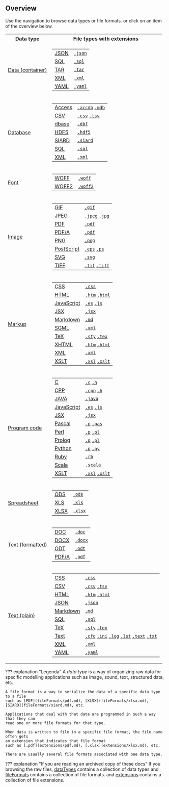 
## Overview

Use the navigation to browse data types or file formats.
or click on an item of the overview below.


<table>
  <tr>
    <th>Data type</th>
    <th>File types with extensions</th>
  </tr>


  <tr>
    <td><a
          href="../dataTypes/dataContainer.md"
        >Data (container)</a>
</td>
    <td>
<table>


  <tr>
    <td><a
            href="../fileFormats/json.md"
          >JSON</a>
</td>
    <td><a href="../extensions/json.md"><code>.json</code></a></td>
  </tr>


  <tr>
    <td><a
            href="../fileFormats/sql.md"
          >SQL</a>
</td>
    <td><a href="../extensions/sql.md"><code>.sql</code></a></td>
  </tr>


  <tr>
    <td><a
            href="../fileFormats/tar.md"
          >TAR</a>
</td>
    <td><a href="../extensions/tar.md"><code>.tar</code></a></td>
  </tr>


  <tr>
    <td><a
            href="../fileFormats/xml.md"
          >XML</a>
</td>
    <td><a href="../extensions/xml.md"><code>.xml</code></a></td>
  </tr>


  <tr>
    <td><a
            href="../fileFormats/yaml.md"
          >YAML</a>
</td>
    <td><a href="../extensions/yaml.md"><code>.yaml</code></a></td>
  </tr>


</table>
</td>
  </tr>


  <tr>
    <td><a
          href="../dataTypes/database.md"
        >Database</a>
</td>
    <td>
<table>


  <tr>
    <td><a
            href="../fileFormats/access.md"
          >Access</a>
</td>
    <td><a href="../extensions/accdb.md"><code>.accdb</code></a> <a href="../extensions/mdb.md"><code>.mdb</code></a></td>
  </tr>


  <tr>
    <td><a
            href="../fileFormats/csv.md"
          >CSV</a>
</td>
    <td><a href="../extensions/csv.md"><code>.csv</code></a> <a href="../extensions/tsv.md"><code>.tsv</code></a></td>
  </tr>


  <tr>
    <td><a
            href="../fileFormats/dbase.md"
          >dbase</a>
</td>
    <td><a href="../extensions/dbf.md"><code>.dbf</code></a></td>
  </tr>


  <tr>
    <td><a
            href="../fileFormats/hdf5.md"
          >HDF5</a>
</td>
    <td><a href="../extensions/hdf5.md"><code>.hdf5</code></a></td>
  </tr>


  <tr>
    <td><a
            href="../fileFormats/siard.md"
          >SIARD</a>
</td>
    <td><a href="../extensions/siard.md"><code>.siard</code></a></td>
  </tr>


  <tr>
    <td><a
            href="../fileFormats/sql.md"
          >SQL</a>
</td>
    <td><a href="../extensions/sql.md"><code>.sql</code></a></td>
  </tr>


  <tr>
    <td><a
            href="../fileFormats/xml.md"
          >XML</a>
</td>
    <td><a href="../extensions/xml.md"><code>.xml</code></a></td>
  </tr>


</table>
</td>
  </tr>


  <tr>
    <td><a
          href="../dataTypes/font.md"
        >Font</a>
</td>
    <td>
<table>


  <tr>
    <td><a
            href="../fileFormats/woff.md"
          >WOFF</a>
</td>
    <td><a href="../extensions/woff.md"><code>.woff</code></a></td>
  </tr>


  <tr>
    <td><a
            href="../fileFormats/woff2.md"
          >WOFF2</a>
</td>
    <td><a href="../extensions/woff2.md"><code>.woff2</code></a></td>
  </tr>


</table>
</td>
  </tr>


  <tr>
    <td><a
          href="../dataTypes/image.md"
        >Image</a>
</td>
    <td>
<table>


  <tr>
    <td><a
            href="../fileFormats/gif.md"
          >GIF</a>
</td>
    <td><a href="../extensions/gif.md"><code>.gif</code></a></td>
  </tr>


  <tr>
    <td><a
            href="../fileFormats/jpeg.md"
          >JPEG</a>
</td>
    <td><a href="../extensions/jpeg.md"><code>.jpeg</code></a> <a href="../extensions/jpg.md"><code>.jpg</code></a></td>
  </tr>


  <tr>
    <td><a
            href="../fileFormats/pdf.md"
          >PDF</a>
</td>
    <td><a href="../extensions/pdf.md"><code>.pdf</code></a></td>
  </tr>


  <tr>
    <td><a
            href="../fileFormats/pdfa.md"
          >PDF/A</a>
</td>
    <td><a href="../extensions/pdf.md"><code>.pdf</code></a></td>
  </tr>


  <tr>
    <td><a
            href="../fileFormats/png.md"
          >PNG</a>
</td>
    <td><a href="../extensions/png.md"><code>.png</code></a></td>
  </tr>


  <tr>
    <td><a
            href="../fileFormats/postscript.md"
          >PostScript</a>
</td>
    <td><a href="../extensions/eps.md"><code>.eps</code></a> <a href="../extensions/ps.md"><code>.ps</code></a></td>
  </tr>


  <tr>
    <td><a
            href="../fileFormats/svg.md"
          >SVG</a>
</td>
    <td><a href="../extensions/svg.md"><code>.svg</code></a></td>
  </tr>


  <tr>
    <td><a
            href="../fileFormats/tiff.md"
          >TIFF</a>
</td>
    <td><a href="../extensions/tif.md"><code>.tif</code></a> <a href="../extensions/tiff.md"><code>.tiff</code></a></td>
  </tr>


</table>
</td>
  </tr>


  <tr>
    <td><a
          href="../dataTypes/markup.md"
        >Markup</a>
</td>
    <td>
<table>


  <tr>
    <td><a
            href="../fileFormats/css.md"
          >CSS</a>
</td>
    <td><a href="../extensions/css.md"><code>.css</code></a></td>
  </tr>


  <tr>
    <td><a
            href="../fileFormats/html.md"
          >HTML</a>
</td>
    <td><a href="../extensions/htm.md"><code>.htm</code></a> <a href="../extensions/html.md"><code>.html</code></a></td>
  </tr>


  <tr>
    <td><a
            href="../fileFormats/javascript.md"
          >JavaScript</a>
</td>
    <td><a href="../extensions/es.md"><code>.es</code></a> <a href="../extensions/js.md"><code>.js</code></a></td>
  </tr>


  <tr>
    <td><a
            href="../fileFormats/jsx.md"
          >JSX</a>
</td>
    <td><a href="../extensions/jsx.md"><code>.jsx</code></a></td>
  </tr>


  <tr>
    <td><a
            href="../fileFormats/markdown.md"
          >Markdown</a>
</td>
    <td><a href="../extensions/md.md"><code>.md</code></a></td>
  </tr>


  <tr>
    <td><a
            href="../fileFormats/sgml.md"
          >SGML</a>
</td>
    <td><a href="../extensions/xml.md"><code>.xml</code></a></td>
  </tr>


  <tr>
    <td><a
            href="../fileFormats/tex.md"
          >TeX</a>
</td>
    <td><a href="../extensions/sty.md"><code>.sty</code></a> <a href="../extensions/tex.md"><code>.tex</code></a></td>
  </tr>


  <tr>
    <td><a
            href="../fileFormats/xhtml.md"
          >XHTML</a>
</td>
    <td><a href="../extensions/htm.md"><code>.htm</code></a> <a href="../extensions/html.md"><code>.html</code></a></td>
  </tr>


  <tr>
    <td><a
            href="../fileFormats/xml.md"
          >XML</a>
</td>
    <td><a href="../extensions/xml.md"><code>.xml</code></a></td>
  </tr>


  <tr>
    <td><a
            href="../fileFormats/xslt.md"
          >XSLT</a>
</td>
    <td><a href="../extensions/xsl.md"><code>.xsl</code></a> <a href="../extensions/xslt.md"><code>.xslt</code></a></td>
  </tr>


</table>
</td>
  </tr>


  <tr>
    <td><a
          href="../dataTypes/programCode.md"
        >Program code</a>
</td>
    <td>
<table>


  <tr>
    <td><a
            href="../fileFormats/c.md"
          >C</a>
</td>
    <td><a href="../extensions/c.md"><code>.c</code></a> <a href="../extensions/h.md"><code>.h</code></a></td>
  </tr>


  <tr>
    <td><a
            href="../fileFormats/cpp.md"
          >CPP</a>
</td>
    <td><a href="../extensions/cpp.md"><code>.cpp</code></a> <a href="../extensions/h.md"><code>.h</code></a></td>
  </tr>


  <tr>
    <td><a
            href="../fileFormats/java.md"
          >JAVA</a>
</td>
    <td><a href="../extensions/java.md"><code>.java</code></a></td>
  </tr>


  <tr>
    <td><a
            href="../fileFormats/javascript.md"
          >JavaScript</a>
</td>
    <td><a href="../extensions/es.md"><code>.es</code></a> <a href="../extensions/js.md"><code>.js</code></a></td>
  </tr>


  <tr>
    <td><a
            href="../fileFormats/jsx.md"
          >JSX</a>
</td>
    <td><a href="../extensions/jsx.md"><code>.jsx</code></a></td>
  </tr>


  <tr>
    <td><a
            href="../fileFormats/pascal.md"
          >Pascal</a>
</td>
    <td><a href="../extensions/p.md"><code>.p</code></a> <a href="../extensions/pas.md"><code>.pas</code></a></td>
  </tr>


  <tr>
    <td><a
            href="../fileFormats/perl.md"
          >Perl</a>
</td>
    <td><a href="../extensions/p.md"><code>.p</code></a> <a href="../extensions/pl.md"><code>.pl</code></a></td>
  </tr>


  <tr>
    <td><a
            href="../fileFormats/prolog.md"
          >Prolog</a>
</td>
    <td><a href="../extensions/p.md"><code>.p</code></a> <a href="../extensions/pl.md"><code>.pl</code></a></td>
  </tr>


  <tr>
    <td><a
            href="../fileFormats/python.md"
          >Python</a>
</td>
    <td><a href="../extensions/p.md"><code>.p</code></a> <a href="../extensions/py.md"><code>.py</code></a></td>
  </tr>


  <tr>
    <td><a
            href="../fileFormats/ruby.md"
          >Ruby</a>
</td>
    <td><a href="../extensions/rb.md"><code>.rb</code></a></td>
  </tr>


  <tr>
    <td><a
            href="../fileFormats/scala.md"
          >Scala</a>
</td>
    <td><a href="../extensions/scala.md"><code>.scala</code></a></td>
  </tr>


  <tr>
    <td><a
            href="../fileFormats/xslt.md"
          >XSLT</a>
</td>
    <td><a href="../extensions/xsl.md"><code>.xsl</code></a> <a href="../extensions/xslt.md"><code>.xslt</code></a></td>
  </tr>


</table>
</td>
  </tr>


  <tr>
    <td><a
          href="../dataTypes/spreadsheet.md"
        >Spreadsheet</a>
</td>
    <td>
<table>


  <tr>
    <td><a
            href="../fileFormats/ods.md"
          >ODS</a>
</td>
    <td><a href="../extensions/ods.md"><code>.ods</code></a></td>
  </tr>


  <tr>
    <td><a
            href="../fileFormats/xls.md"
          >XLS</a>
</td>
    <td><a href="../extensions/xls.md"><code>.xls</code></a></td>
  </tr>


  <tr>
    <td><a
            href="../fileFormats/xlsx.md"
          >XLSX</a>
</td>
    <td><a href="../extensions/xlsx.md"><code>.xlsx</code></a></td>
  </tr>


</table>
</td>
  </tr>


  <tr>
    <td><a
          href="../dataTypes/textFormatted.md"
        >Text (formatted)</a>
</td>
    <td>
<table>


  <tr>
    <td><a
            href="../fileFormats/doc.md"
          >DOC</a>
</td>
    <td><a href="../extensions/doc.md"><code>.doc</code></a></td>
  </tr>


  <tr>
    <td><a
            href="../fileFormats/docx.md"
          >DOCX</a>
</td>
    <td><a href="../extensions/docx.md"><code>.docx</code></a></td>
  </tr>


  <tr>
    <td><a
            href="../fileFormats/odt.md"
          >ODT</a>
</td>
    <td><a href="../extensions/odt.md"><code>.odt</code></a></td>
  </tr>


  <tr>
    <td><a
            href="../fileFormats/pdfa.md"
          >PDF/A</a>
</td>
    <td><a href="../extensions/pdf.md"><code>.pdf</code></a></td>
  </tr>


</table>
</td>
  </tr>


  <tr>
    <td><a
          href="../dataTypes/textPlain.md"
        >Text (plain)</a>
</td>
    <td>
<table>


  <tr>
    <td><a
            href="../fileFormats/css.md"
          >CSS</a>
</td>
    <td><a href="../extensions/css.md"><code>.css</code></a></td>
  </tr>


  <tr>
    <td><a
            href="../fileFormats/csv.md"
          >CSV</a>
</td>
    <td><a href="../extensions/csv.md"><code>.csv</code></a> <a href="../extensions/tsv.md"><code>.tsv</code></a></td>
  </tr>


  <tr>
    <td><a
            href="../fileFormats/html.md"
          >HTML</a>
</td>
    <td><a href="../extensions/htm.md"><code>.htm</code></a> <a href="../extensions/html.md"><code>.html</code></a></td>
  </tr>


  <tr>
    <td><a
            href="../fileFormats/json.md"
          >JSON</a>
</td>
    <td><a href="../extensions/json.md"><code>.json</code></a></td>
  </tr>


  <tr>
    <td><a
            href="../fileFormats/markdown.md"
          >Markdown</a>
</td>
    <td><a href="../extensions/md.md"><code>.md</code></a></td>
  </tr>


  <tr>
    <td><a
            href="../fileFormats/sql.md"
          >SQL</a>
</td>
    <td><a href="../extensions/sql.md"><code>.sql</code></a></td>
  </tr>


  <tr>
    <td><a
            href="../fileFormats/tex.md"
          >TeX</a>
</td>
    <td><a href="../extensions/sty.md"><code>.sty</code></a> <a href="../extensions/tex.md"><code>.tex</code></a></td>
  </tr>


  <tr>
    <td><a
            href="../fileFormats/text.md"
          >Text</a>
</td>
    <td><a href="../extensions/cfg.md"><code>.cfg</code></a> <a href="../extensions/ini.md"><code>.ini</code></a> <a href="../extensions/log.md"><code>.log</code></a> <a href="../extensions/lst.md"><code>.lst</code></a> <a href="../extensions/text.md"><code>.text</code></a> <a href="../extensions/txt.md"><code>.txt</code></a></td>
  </tr>


  <tr>
    <td><a
            href="../fileFormats/xml.md"
          >XML</a>
</td>
    <td><a href="../extensions/xml.md"><code>.xml</code></a></td>
  </tr>


  <tr>
    <td><a
            href="../fileFormats/yaml.md"
          >YAML</a>
</td>
    <td><a href="../extensions/yaml.md"><code>.yaml</code></a></td>
  </tr>


</table>
</td>
  </tr>


</table>


??? explanation "Legenda"
    A *data type* is a way of organizing raw data for specific modelling applications
    such as image, sound, text, structured data, etc. 

    A file format is a way to serialize the data of a specific data type to a file
    such as [PDF](fileFormats/pdf.md), [XLSX](fileFormats/xlsx.md), [SIARD](fileFormats/siard.md), etc.

    Applications that deal with that data are programmed in such a way that they can
    read one or more file formats for that type.

    When data is written to file in a specific file format, the file name often gets
    an extension that indicates that file format
    such as [.pdf](extensions/pdf.md), [.xlsx](extensions/xlsx.md), etc.

    There are usually several file formats associated with one data type.

??? explanation "If you are reading an archived copy of these docs"
    If you browsing the raw files,
    [dataTypes]({{formats}}/tree/master/docs/dataTypes/)
    contains a collection of data types
    and
    [fileFormats]({{formats}}/tree/master/docs/fileFormats/)
    contains a collection of file formats.
    and
    [extensions]({{formats}}/tree/master/docs/extensions/)
    contains a collection of file extensions.



